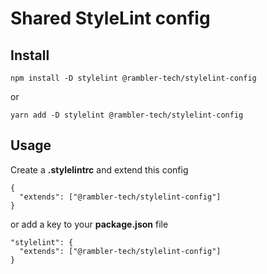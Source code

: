 # Shared StyleLint config

## Install

```
npm install -D stylelint @rambler-tech/stylelint-config
```

or

```
yarn add -D stylelint @rambler-tech/stylelint-config
```

## Usage

Create a **.stylelintrc** and extend this config

```
{
  "extends": ["@rambler-tech/stylelint-config"]
}
```

or add a key to your **package.json** file

```
"stylelint": {
  "extends": ["@rambler-tech/stylelint-config"]
}
```
